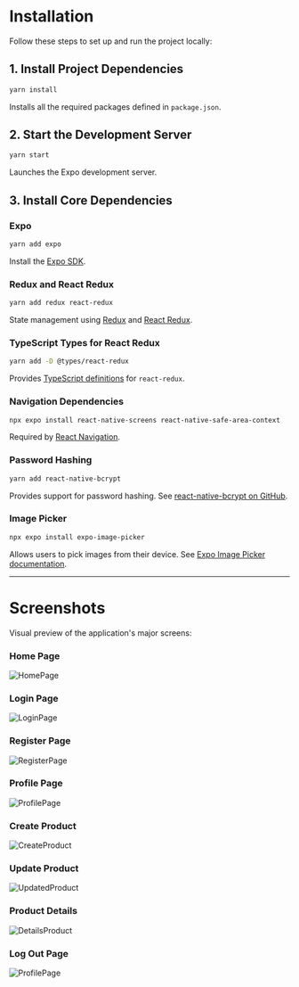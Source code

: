 
# Installation

Follow these steps to set up and run the project locally:

## 1. Install Project Dependencies

```bash
yarn install
```

Installs all the required packages defined in `package.json`.

## 2. Start the Development Server

```bash
yarn start
```

Launches the Expo development server.

## 3. Install Core Dependencies

### Expo

```bash
yarn add expo
```

Install the [Expo SDK](https://docs.expo.dev/).

### Redux and React Redux

```bash
yarn add redux react-redux
```

State management using [Redux](https://redux.js.org/) and [React Redux](https://react-redux.js.org/).

### TypeScript Types for React Redux

```bash
yarn add -D @types/react-redux
```

Provides [TypeScript definitions](https://github.com/DefinitelyTyped/DefinitelyTyped/tree/master/types/react-redux) for `react-redux`.

### Navigation Dependencies

```bash
npx expo install react-native-screens react-native-safe-area-context
```

Required by [React Navigation](https://reactnavigation.org/).

### Password Hashing

```bash
yarn add react-native-bcrypt
```

Provides support for password hashing. See [react-native-bcrypt on GitHub](https://github.com/RobinBobin/react-native-bcrypt).

### Image Picker

```bash
npx expo install expo-image-picker
```

Allows users to pick images from their device. See [Expo Image Picker documentation](https://docs.expo.dev/versions/latest/sdk/imagepicker/).

---

# Screenshots

Visual preview of the application's major screens:

### Home Page

![HomePage](assets/screenshots/HomePage.jpg)

### Login Page

![LoginPage](assets/screenshots/loginPage.jpg)

### Register Page

![RegisterPage](assets/screenshots/registerPage.jpg)

### Profile Page

![ProfilePage](assets/screenshots/profilePage.jpg)

### Create Product

![CreateProduct](assets/screenshots/CreateProduct.jpg)

### Update Product

![UpdatedProduct](assets/screenshots/UpdatedProduct.jpg)

### Product Details

![DetailsProduct](assets/screenshots/DetailsProduct.jpg)

### Log Out Page

![ProfilePage](assets/screenshots/logout.jpg)
